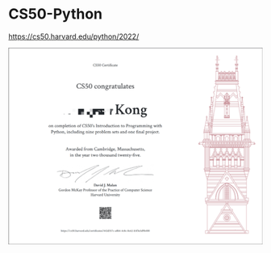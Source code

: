 # CS50-Python
https://cs50.harvard.edu/python/2022/

![Certificate](images/3bd1703dcc5592443020e9793588b7ee.png)
